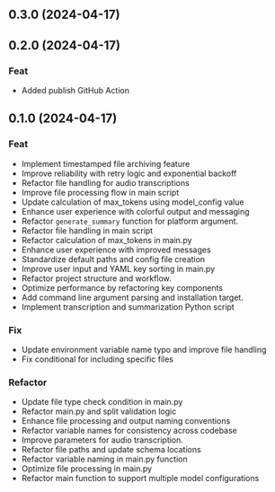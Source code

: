 ## 0.3.0 (2024-04-17)

## 0.2.0 (2024-04-17)

### Feat

- Added publish GitHub Action

## 0.1.0 (2024-04-17)

### Feat

- Implement timestamped file archiving feature
- Improve reliability with retry logic and exponential backoff
- Refactor file handling for audio transcriptions
- Improve file processing flow in main script
- Update calculation of max_tokens using model_config value
- Enhance user experience with colorful output and messaging
- Refactor `generate_summary` function for platform argument.
- Refactor file handling in main script
- Refactor calculation of max_tokens in main.py
- Enhance user experience with improved messages
- Standardize default paths and config file creation
- Improve user input and YAML key sorting in main.py
- Refactor project structure and workflow.
- Optimize performance by refactoring key components
- Add command line argument parsing and installation target.
- Implement transcription and summarization Python script

### Fix

- Update environment variable name typo and improve file handling
- Fix conditional for including specific files

### Refactor

- Update file type check condition in main.py
- Refactor main.py and split validation logic
- Enhance file processing and output naming conventions
- Refactor variable names for consistency across codebase
- Improve parameters for audio transcription.
- Refactor file paths and update schema locations
- Refactor variable naming in main.py function
- Optimize file processing in main.py
- Refactor main function to support multiple model configurations
